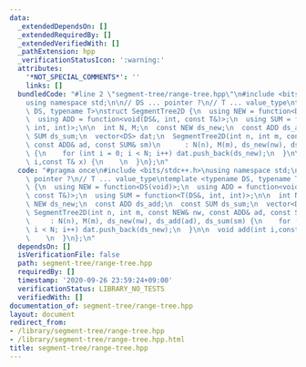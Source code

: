 ```yaml
---
data:
  _extendedDependsOn: []
  _extendedRequiredBy: []
  _extendedVerifiedWith: []
  _pathExtension: hpp
  _verificationStatusIcon: ':warning:'
  attributes:
    '*NOT_SPECIAL_COMMENTS*': ''
    links: []
  bundledCode: "#line 2 \"segment-tree/range-tree.hpp\"\n#include <bits/stdc++.h>\n\
    using namespace std;\n\n// DS ... pointer ?\n// T ... value_type\ntemplate <typename\
    \ DS, typename T>\nstruct SegmentTree2D {\n  using NEW = function<DS(void)>;\n\
    \  using ADD = function<void(DS&, int, const T&)>;\n  using SUM = function<T(DS&,\
    \ int, int)>;\n\n  int N, M;\n  const NEW ds_new;\n  const ADD ds_add;\n  const\
    \ SUM ds_sum;\n  vector<DS> dat;\n  SegmentTree2D(int n, int m, const NEW& nw,\
    \ const ADD& ad, const SUM& sm)\n      : N(n), M(m), ds_new(nw), ds_add(ad), ds_sum(sm)\
    \ {\n    for (int i = 0; i < N; i++) dat.push_back(ds_new);\n  }\n\n  void add(int\
    \ i,const T& x) {\n    \n  }\n};\n"
  code: "#pragma once\n#include <bits/stdc++.h>\nusing namespace std;\n\n// DS ...\
    \ pointer ?\n// T ... value_type\ntemplate <typename DS, typename T>\nstruct SegmentTree2D\
    \ {\n  using NEW = function<DS(void)>;\n  using ADD = function<void(DS&, int,\
    \ const T&)>;\n  using SUM = function<T(DS&, int, int)>;\n\n  int N, M;\n  const\
    \ NEW ds_new;\n  const ADD ds_add;\n  const SUM ds_sum;\n  vector<DS> dat;\n \
    \ SegmentTree2D(int n, int m, const NEW& nw, const ADD& ad, const SUM& sm)\n \
    \     : N(n), M(m), ds_new(nw), ds_add(ad), ds_sum(sm) {\n    for (int i = 0;\
    \ i < N; i++) dat.push_back(ds_new);\n  }\n\n  void add(int i,const T& x) {\n\
    \    \n  }\n};\n"
  dependsOn: []
  isVerificationFile: false
  path: segment-tree/range-tree.hpp
  requiredBy: []
  timestamp: '2020-09-26 23:59:24+09:00'
  verificationStatus: LIBRARY_NO_TESTS
  verifiedWith: []
documentation_of: segment-tree/range-tree.hpp
layout: document
redirect_from:
- /library/segment-tree/range-tree.hpp
- /library/segment-tree/range-tree.hpp.html
title: segment-tree/range-tree.hpp
---
```

